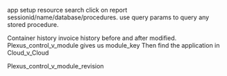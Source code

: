 app setup
resource search
click on report
sessionid/name/database/procedures.
use query params to query any stored procedure.

Container history
invoice history
before and after modified.
Plexus_control_v_module gives us module_key
Then find the application in Cloud_v_Cloud

Plexus_control_v_module_revision
